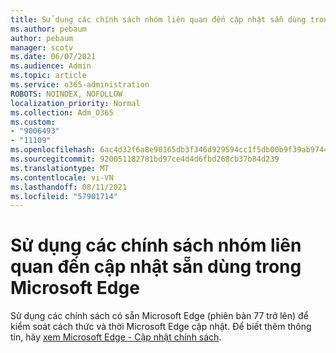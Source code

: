 ```yaml
---
title: Sử dụng các chính sách nhóm liên quan đến cập nhật sẵn dùng trong Microsoft Edge
ms.author: pebaum
author: pebaum
manager: scotv
ms.date: 06/07/2021
ms.audience: Admin
ms.topic: article
ms.service: o365-administration
ROBOTS: NOINDEX, NOFOLLOW
localization_priority: Normal
ms.collection: Adm_O365
ms.custom:
- "9006493"
- "11109"
ms.openlocfilehash: 6ac4d32f6a8e90165db3f346d929594cc1f5db00b9f39ab9744ff1e017c58af1
ms.sourcegitcommit: 920051182781bd97ce4d4d6fbd268cb37b84d239
ms.translationtype: MT
ms.contentlocale: vi-VN
ms.lasthandoff: 08/11/2021
ms.locfileid: "57901714"
---
```

# <a name="use-update-related-group-policies-available-in-microsoft-edge"></a>Sử dụng các chính sách nhóm liên quan đến cập nhật sẵn dùng trong Microsoft Edge

Sử dụng các chính sách có sẵn Microsoft Edge (phiên bản 77 trở lên) để kiểm soát cách thức và thời Microsoft Edge cập nhật. Để biết thêm thông tin, hãy [xem Microsoft Edge - Cập nhật chính sách](https://docs.microsoft.com/DeployEdge/microsoft-edge-update-policies#available-policies).
